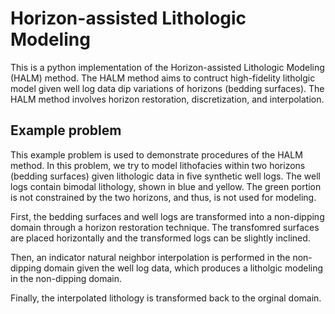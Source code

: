 # Horizon-assisted Lithologic Modeling

This is a python implementation of the Horizon-assisted Lithologic Modeling (HALM) method. The HALM method aims to contruct high-fidelity litholgic model given well log data dip variations of horizons (bedding surfaces). The HALM method involves horizon restoration, discretization, and interpolation.

## Example problem

This example problem is used to demonstrate procedures of the HALM method. In this problem, we try to model lithofacies within two horizons (bedding surfaces) given lithologic data in five synthetic well logs. The well logs contain bimodal lithology, shown in blue and yellow. The green portion is not constrained by the two horizons, and thus, is not used for modeling.


First, the bedding surfaces and well logs are transformed into a non-dipping domain through a horizon restoration technique. The transfomred surfaces are placed horizontally and the transformed logs can be slightly inclined.

Then, an indicator natural neighbor interpolation is performed in the non-dipping domain given the well log data, which produces a litholgic modeling in the non-dipping domain.

Finally, the interpolated lithology is transformed back to the orginal domain.


